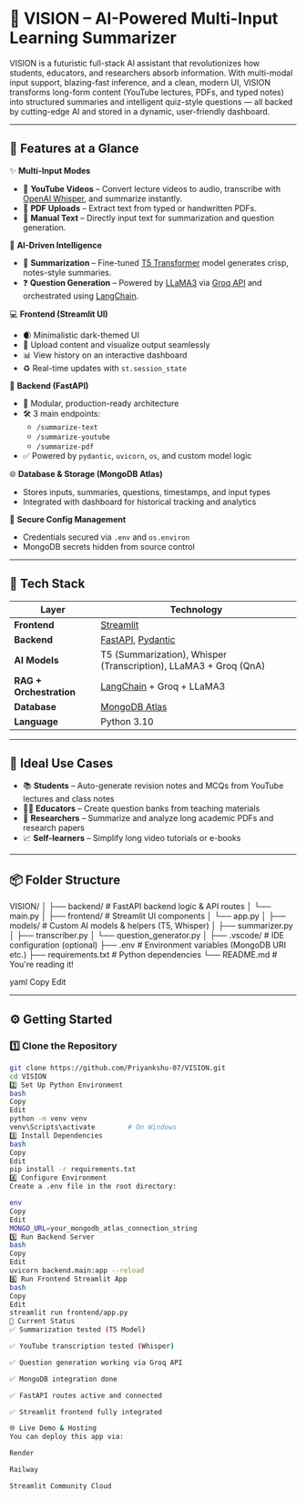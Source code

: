 # 🔮 VISION – AI-Powered Multi-Input Learning Summarizer

VISION is a futuristic full-stack AI assistant that revolutionizes how students, educators, and researchers absorb information. With multi-modal input support, blazing-fast inference, and a clean, modern UI, VISION transforms long-form content (YouTube lectures, PDFs, and typed notes) into structured summaries and intelligent quiz-style questions — all backed by cutting-edge AI and stored in a dynamic, user-friendly dashboard.

---

## 🚀 Features at a Glance

✨ **Multi-Input Modes**
- 🎥 **YouTube Videos** – Convert lecture videos to audio, transcribe with [OpenAI Whisper](https://github.com/openai/whisper), and summarize instantly.
- 📄 **PDF Uploads** – Extract text from typed or handwritten PDFs.
- 📝 **Manual Text** – Directly input text for summarization and question generation.

🧠 **AI-Driven Intelligence**
- 🧾 **Summarization** – Fine-tuned [T5 Transformer](https://huggingface.co/t5-base) model generates crisp, notes-style summaries.
- ❓ **Question Generation** – Powered by [LLaMA3](https://ai.meta.com/llama/) via [Groq API](https://console.groq.com/) and orchestrated using [LangChain](https://www.langchain.com/).

💻 **Frontend (Streamlit UI)**
- 🌒 Minimalistic dark-themed UI
- 📂 Upload content and visualize output seamlessly
- 📊 View history on an interactive dashboard
- ♻️ Real-time updates with `st.session_state`

🧪 **Backend (FastAPI)**
- 🔌 Modular, production-ready architecture
- 🛠️ 3 main endpoints:
  - `/summarize-text`
  - `/summarize-youtube`
  - `/summarize-pdf`
- ✅ Powered by `pydantic`, `uvicorn`, `os`, and custom model logic

🌐 **Database & Storage (MongoDB Atlas)**
- Stores inputs, summaries, questions, timestamps, and input types
- Integrated with dashboard for historical tracking and analytics

🔐 **Secure Config Management**
- Credentials secured via `.env` and `os.environ`
- MongoDB secrets hidden from source control

---

## 🧠 Tech Stack

| Layer       | Technology                                                                 |
|------------|----------------------------------------------------------------------------|
| **Frontend** | [Streamlit](https://streamlit.io/)                                         |
| **Backend**  | [FastAPI](https://fastapi.tiangolo.com/), [Pydantic](https://pydantic.dev/) |
| **AI Models**| T5 (Summarization), Whisper (Transcription), LLaMA3 + Groq (QnA)          |
| **RAG + Orchestration** | [LangChain](https://www.langchain.com/) + Groq + LLaMA3                     |
| **Database** | [MongoDB Atlas](https://www.mongodb.com/atlas)                            |
| **Language** | Python 3.10                                                               |

---

## 🧠 Ideal Use Cases

- 📚 **Students** – Auto-generate revision notes and MCQs from YouTube lectures and class notes
- 👨‍🏫 **Educators** – Create question banks from teaching materials
- 🔬 **Researchers** – Summarize and analyze long academic PDFs and research papers
- 📈 **Self-learners** – Simplify long video tutorials or e-books

---

## 📦 Folder Structure

VISION/
│
├── backend/ # FastAPI backend logic & API routes
│ └── main.py
│
├── frontend/ # Streamlit UI components
│ └── app.py
│
├── models/ # Custom AI models & helpers (T5, Whisper)
│ ├── summarizer.py
│ ├── transcriber.py
│ └── question_generator.py
│
├── .vscode/ # IDE configuration (optional)
├── .env # Environment variables (MongoDB URI etc.)
├── requirements.txt # Python dependencies
└── README.md # You're reading it!

yaml
Copy
Edit

---

## ⚙️ Getting Started

### 1️⃣ Clone the Repository

```bash
git clone https://github.com/Priyankshu-07/VISION.git
cd VISION
2️⃣ Set Up Python Environment
bash
Copy
Edit
python -m venv venv
venv\Scripts\activate        # On Windows
3️⃣ Install Dependencies
bash
Copy
Edit
pip install -r requirements.txt
4️⃣ Configure Environment
Create a .env file in the root directory:

env
Copy
Edit
MONGO_URL=your_mongodb_atlas_connection_string
5️⃣ Run Backend Server
bash
Copy
Edit
uvicorn backend.main:app --reload
6️⃣ Run Frontend Streamlit App
bash
Copy
Edit
streamlit run frontend/app.py
📌 Current Status
✅ Summarization tested (T5 Model)

✅ YouTube transcription tested (Whisper)

✅ Question generation working via Groq API

✅ MongoDB integration done

✅ FastAPI routes active and connected

✅ Streamlit frontend fully integrated

🌐 Live Demo & Hosting
You can deploy this app via:

Render

Railway

Streamlit Community Cloud